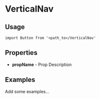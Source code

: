 # VerticalNav

## Usage

```
import Button from '<path_to>/VerticalNav'
```

## Properties

- **propName** - Prop Description

## Examples

Add some examples...
